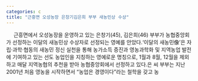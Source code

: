 ```yaml
---
categories: c
title: "근흥면 오성농장 은창기김은희 부부 새농민상 수상"
---
```

&nbsp;&nbsp;&nbsp;&nbsp; 근흥면에서 오성농장을 운영하고 있는 은창기(45), 김은희(46) 부부가 농협중앙회가 선정하는 이달의 새농민상 수상자로 선정되는 영예를 안았다.‘이달의 새농민像’은 자립·과학·협동의 새농민 정신 실천을 통해 농가소득 증진과 영농과학화 및 지역농업 발전에 기여하고 있는 선도 농업인을 지칭하는 영예로운 명칭으로, 1월과 8월, 12월을 제외하고 매달 지역농협의 추천을 받아 농협중앙회에서 선정하고 있다.은 씨 부부는 지난 2001년 처음 영농을 시작하면서 “농업은 경영이다”라는 철학을 갖고 농